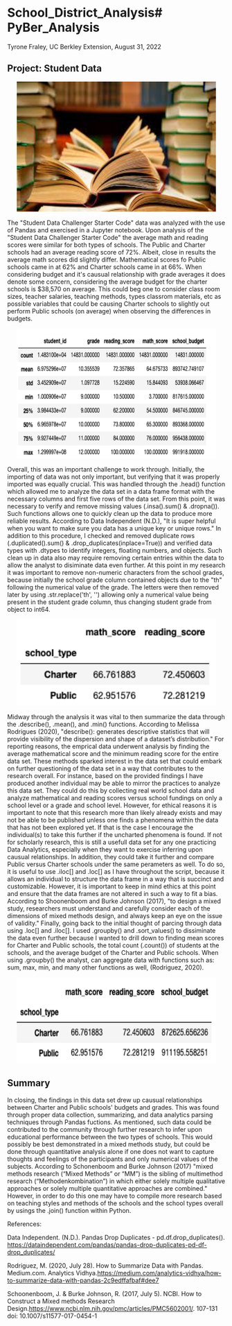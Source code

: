 # School_District_Analysis# PyBer_Analysis

Tyrone Fraley,
UC Berkley Extension,
August 31, 2022

## Project: Student Data

<p align="center">
  <img width="460" height="300" src="Education.jpeg">
</p>

  The "Student Data Challenger Starter Code" data was analyzed with the use of Pandas and exercised in a Jupyter notebook. Upon analysis of the "Student Data Challenger Starter Code" the average math and reading scores were similar for both types of schools. The Public and Charter schools had an average reading score of 72%. Albeit, close in results the average math scores did slightly differ. Mathematical scores fo Public schools came in at 62% and Charter schools came in at 66%. When considering budget and it's causual relationship with grade averages it does denote some concern, considering the average budget for the charter schools is $38,570 on average. This could beg one to consider class room sizes, teacher salaries, teaching methods, types classrom materials, etc as possible variables that could be causing Charter schools to slightly out perform Public schools (on average) when observing the differences in budgets. 
    
<p align="center">
  <img width="460" height="300" src="StudentData1.png">
</p>
    
   Overall, this was an important challenge to work through. Initially, the importing of data was not only important, but verifying that it was properly imported was equally crucial. This was handled through the .head() function which allowed me to analyze the data set in a data frame format with the necessary columns and first five rows of the data set. From this point, it was necessary to verify and remove missing values (.insa().sum() & .dropna()). Such functions allows one to quickly clean up the data to produce more reliable results. According to Data Independent (N.D.), "It is super helpful when you want to make sure you data has a unique key or unique rows." In addition to this procedure, I checked and removed duplicate rows (.duplicated().sum() & .drop_duplicates(inplace=True)) and verified data types with .dtypes to identify integers, floating numbers, and objects. Such clean up in data also may require removing certain entries within the data to allow the analyst to disiminate data even further. At this point in my research it was important to remove non-numeric characters from the school grades, because initially the school grade column contained objects due to the "th" following the numerical value of the grade. The letters were then removed later by using .str.replace('th', '') allowing only a numerical value being present in the student grade column, thus changing student grade from object to int64. 
    
<p align="center">
  <img width="460" height="200" src="StudentData2.png">
</p>
    
   Midway through the analysis it was vital to then summarize the data through the .describe(), .mean(), and .min() functions. According to Melissa Rodrigues (2020), "describe(): generates descriptive statistics that will provide visibility of the dispersion and shape of a dataset’s distribution." For reporting reasons, the emprical data underwent analysis by finding the average mathematical score  and the minimum reading score for the entire data set. These methods sparked interest in the data set that could embark on further questioning of the data set in a way that contributes to the research overall. For instance, based on the provided findings I have produced another individual may be able to mirror the practices to analyze this data set. They could do this by collecting real world school data and analyze mathematical and reading scores versus school fundings on only a school level or a grade and school level. However, for ethical reasons it is important to note that this research more than likely already exists and may not be able to be published unless one finds a phenomena within the data that has not been explored yet. If that is the case I encourage the individual(s) to take this further if the uncharted phenomena is found. If not for scholarly research, this is still a usefull data set for any one practicing Data Analytics, especially when they want to exercise inferring upon causual relationships. In addition, they could take it further and compare Public versus Charter schools under the same perameters as well. To do so, it is useful to use .iloc[] and .loc[] as I have throughout the script, because it allows an individual to structure the data frame in a way that is succinct and customizable. However, it is important to keep in mind ethics at this point and ensure that the data frames are not altered in such a way to fit a bias. According to Shoonenboom and Burke Johnson (2017), "to design a mixed study, researchers must understand and carefully consider each of the dimensions of mixed methods design, and always keep an eye on the issue of validity." Finally, going back to the initial thought of parcing through data using .loc[] and .iloc[]. I used .groupby() and .sort_values() to dissiminate the data even further because I wanted to drill down to finding mean scores for Charter and Public schools, the total count (.count()) of students at the schools,  and the average budget of the Charter and Public schools. When using .groupby() the analyst, can aggregate data with functions such as: sum, max, min, and many other functions as well, (Rodriguez, 2020). 

<p align="center">
  <img width="460" height="200" src="StudentData3.png">
</p>

## Summary

   In closing, the findings in this data set drew up causual relationships between Charter and Public schools' budgets and grades. This was found through proper data collection, summarizing, and data analytics parsing techniques through Pandas fuctions. As mentioned, such data could be contributed to the community through further research to infer upon educational performance between the two types of schools. This would possibly be best demonstrated in a mixed methods study, but could be done through quantitative analysis alone if one does not want to capture thoughts and feelings of the participants and only numerical values of the subjects. According to Schonenboom and Burke Johnson (2017) "mixed methods research (“Mixed Methods” or “MM”) is the sibling of multimethod research (“Methodenkombination”) in which either solely multiple qualitative approaches or solely multiple quantitative approaches are combined." However, in order to do this one may have to compile more research based on teaching styles and methods of the schools and the school types overall by usings the .join() function within Python. 
   
   

References:

Data Independent. (N.D.). Pandas Drop Duplicates - pd.df.drop_duplicates(). https://dataindependent.com/pandas/pandas-drop-duplicates-pd-df-drop_duplicates/

Rodriguez, M. (2020, July 28). How to Summarize Data with Pandas. Medium.com. Analytics Vidhya.https://medium.com/analytics-vidhya/how-to-summarize-data-with-pandas-2c9edffafbaf#dee7

Schoonenboom, J. & Burke Johnson, R. (2017, July 5). NCBI. How to Construct a Mixed methods Research Design.https://www.ncbi.nlm.nih.gov/pmc/articles/PMC5602001/. 107-131 doi: 10.1007/s11577-017-0454-1
